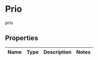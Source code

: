 

# Prio

prio

## Properties

| Name | Type | Description | Notes |
|------------ | ------------- | ------------- | -------------|



